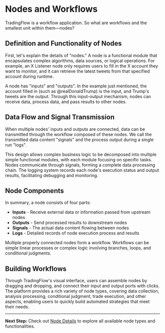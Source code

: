 # Nodes and Workflows

TradingFlow is a workflow application. So what are workflows and the smallest unit within them—nodes?

## Definition and Functionality of Nodes

First, let's explain the details of "nodes." A node is a functional module that encapsulates complex algorithms, data sources, or logical operations. For example, an X Listener node only requires users to fill in the X account they want to monitor, and it can retrieve the latest tweets from that specified account during runtime.

A node has "inputs" and "outputs". In the example just mentioned, the account filled in (such as @realDonaldTrump) is the input, and Trump's tweets are the output. Through this input-output mechanism, nodes can receive data, process data, and pass results to other nodes.

## Data Flow and Signal Transmission

When multiple nodes' inputs and outputs are connected, data can be transmitted through the workflow composed of these nodes. We call the transmitted data content "signals" and the process output during a single run "logs".

This design allows complex business logic to be decomposed into multiple simple functional modules, with each module focusing on specific tasks. Nodes communicate through signals, forming a complete data processing chain. The logging system records each node's execution status and output results, facilitating debugging and monitoring.

## Node Components

In summary, a node consists of four parts:

- **Inputs** - Receive external data or information passed from upstream nodes
- **Outputs** - Send processed results to downstream nodes
- **Signals** - The actual data content flowing between nodes
- **Logs** - Detailed records of node execution process and results

Multiple properly connected nodes form a workflow. Workflows can be simple linear processes or complex logic involving branches, loops, and conditional judgments.

## Building Workflows

Through TradingFlow's visual interface, users can assemble nodes by dragging and dropping, and connect their input and output ports with clicks. The platform provides a rich variety of node types, covering data collection, analysis processing, conditional judgment, trade execution, and other aspects, enabling users to quickly build automated strategies that meet their needs.

---

**Next Step:** Check out [Node Details](../node-details/index.md) to explore all available node types and functionalities.
